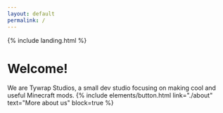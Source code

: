 ```yaml
---
layout: default
permalink: /
---
```


{% include landing.html %}

# Welcome!
We are Tywrap Studios, a small dev studio focusing on making cool and useful Minecraft mods.
{% include elements/button.html link="./about" text="More about us" block=true %}